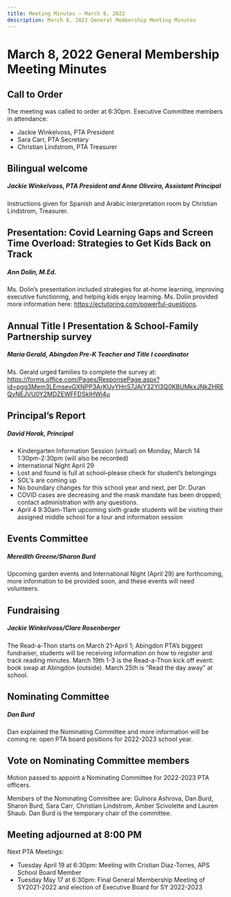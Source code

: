 ```yaml
---
title: Meeting Minutes — March 8, 2022
description: March 8, 2022 General Membership Meeting Minutes
---
```


# March 8, 2022 General Membership Meeting Minutes

## Call to Order
The meeting was called to order at 6:30pm. Executive Committee members in attendance:
- Jackie Winkelvoss, PTA President
- Sara Carr, PTA Secretary
- Christian Lindstrom, PTA Treasurer

## Bilingual welcome
##### Jackie Winkelvoss, PTA President and Anne Oliveira, Assistant Principal
Instructions given for Spanish and Arabic interpretation room by Christian Lindstrom, Treasurer.

## Presentation: Covid Learning Gaps and Screen Time Overload: Strategies to Get Kids Back on Track
##### Ann Dolin, M.Ed.
Ms. Dolin’s presentation included strategies for at-home learning, improving executive functioning, and helping kids enjoy learning. Ms. Dolin provided more information here: https://ectutoring.com/powerful-questions.

## Annual Title I Presentation & School-Family Partnership survey
##### Maria Gerald, Abingdon Pre-K Teacher and Title I coordinator
Ms. Gerald urged families to complete the survey at: https://forms.office.com/Pages/ResponsePage.aspx?id=pgg3Mem3LEmsevGXNPP3ArKUyYHnS7JAjY32Yl3Q0KBUMkxJNkZHREQyNEJVU0Y2MDZEWFFDSklHWi4u

## Principal’s Report
##### David Horak, Principal
- Kindergarten Information Session (virtual) on Monday, March 14 1:30pm-2:30pm (will also be recorded)
- International Night April 29
- Lost and found is full at school–please check for student’s belongings
- SOL's are coming up
- No boundary changes for this school year and next, per Dr. Duran
- COVID cases are decreasing and the mask mandate has been dropped; contact administration with any questions.
- April 4 9:30am-11am upcoming sixth grade students will be visiting their assigned middle school for a tour and information session

## Events Committee
##### Meredith Greene/Sharon Burd
Upcoming garden events and International Night (April 29) are forthcoming, more information to be provided soon, and these events will need volunteers.

## Fundraising
##### Jackie Winkelvoss/Clare Rosenberger
The Read-a-Thon starts on March 21-April 1; Abingdon PTA’s biggest fundraiser, students will be receiving information on how to register and track reading minutes. March 19th 1-3 is the Read-a-Thon kick off event: book swap at Abingdon (outside). March 25th is “Read the day away” at school.

## Nominating Committee
##### Dan Burd
Dan explained the Nominating Committee and more information will be coming re: open PTA board positions for 2022-2023 school year.

## Vote on Nominating Committee members
Motion passed to appoint a Nominating Committee for 2022-2023 PTA officers.

Members of the Nominating Committee are: Gulnora Ashrova, Dan Burd, Sharon Burd, Sara Carr, Christian Lindstrom, Amber Scivolette and Lauren Shaub. Dan Burd is the temporary chair of the committee.

## Meeting adjourned at 8:00 PM
Next PTA Meetings: 

- Tuesday April 19 at 6:30pm: Meeting with Cristian Diaz-Torres, APS School Board Member
- Tuesday May 17 at 6:30pm: Final General Membership Meeting of SY2021-2022 and election of Executive Board for SY 2022-2023
